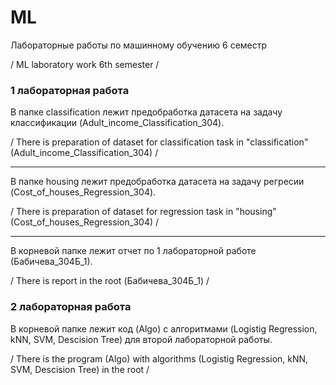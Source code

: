 # ML
Лабораторные работы по машинному обучению 6 семестр 

/ ML laboratory work 6th semester /

### 1 лабораторная работа
В папке classification лежит предобработка датасета на задачу классификации (Adult_income_Classification_304). 

/ There is preparation of dataset for classification task in "classification" (Adult_income_Classification_304) /

***

В папке housing лежит предобработка датасета на задачу регресии (Cost_of_houses_Regression_304).

/ There is preparation of dataset for regression task in "housing" (Cost_of_houses_Regression_304) /

***

В корневой папке лежит отчет по 1 лабораторной работе (Бабичева_304Б_1).

/ There is report in the root (Бабичева_304Б_1) /

### 2 лабораторная работа
В корневой папке лежит код (Algo) с алгоритмами (Logistig Regression, kNN, SVM, Descision Tree) для второй лабораторной работы. 

/ There is the program (Algo) with algorithms (Logistig Regression, kNN, SVM, Descision Tree) in the root /
